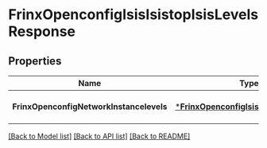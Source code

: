 # FrinxOpenconfigIsisIsistopIsisLevelsResponse

## Properties
Name | Type | Description | Notes
------------ | ------------- | ------------- | -------------
**FrinxOpenconfigNetworkInstancelevels** | [***FrinxOpenconfigIsisIsistopIsisLevels**](frinx.openconfig.isis.isistop.isis.Levels.md) |  | [optional] [default to null]

[[Back to Model list]](../README.md#documentation-for-models) [[Back to API list]](../README.md#documentation-for-api-endpoints) [[Back to README]](../README.md)


